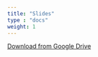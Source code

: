 ```yaml
---
title: "Slides"
type : "docs"
weight: 1
---
```


[Download from Google Drive](https://drive.google.com/file/d/1S-l1kZXIH5l11P233EWCpcJZeitQ0V0g/view)
